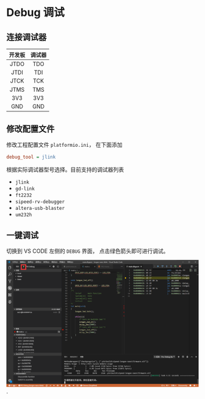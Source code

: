 Debug 调试
======

## 连接调试器
| 开发板 | 调试器 |
| :----: | :----: |
|  JTDO  |  TDO   |
|  JTDI  |  TDI   |
|  JTCK  |  TCK   |
|  JTMS  |  TMS   |
|  3V3   |  3V3   |
|  GND   |  GND   |

## 修改配置文件
修改工程配置文件 `platformio.ini`， 在下面添加

```ini 
debug_tool = jlink
``` 

根据实际调试器型号选择。目前支持的调试器列表

* `jlink`
* `gd-link`
* `ft2232`
* `sipeed-rv-debugger`
* `altera-usb-blaster`
* `um232h`

## 一键调试

切换到 VS CODE 左侧的 `DEBUG` 界面， 点击绿色箭头即可进行调试。

![](../../assets/pio_debug_longan.png).